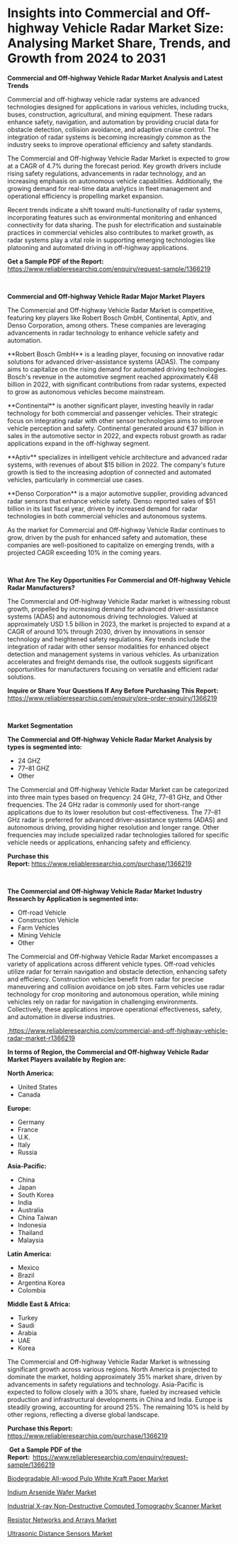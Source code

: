 <p><h1>Insights into Commercial and Off-highway Vehicle Radar Market Size: Analysing Market Share, Trends, and Growth from 2024 to 2031</h1></p><p><strong>Commercial and Off-highway Vehicle Radar Market Analysis and Latest Trends</strong></p>
<p><p>Commercial and off-highway vehicle radar systems are advanced technologies designed for applications in various vehicles, including trucks, buses, construction, agricultural, and mining equipment. These radars enhance safety, navigation, and automation by providing crucial data for obstacle detection, collision avoidance, and adaptive cruise control. The integration of radar systems is becoming increasingly common as the industry seeks to improve operational efficiency and safety standards.</p><p>The Commercial and Off-highway Vehicle Radar Market is expected to grow at a CAGR of 4.7% during the forecast period. Key growth drivers include rising safety regulations, advancements in radar technology, and an increasing emphasis on autonomous vehicle capabilities. Additionally, the growing demand for real-time data analytics in fleet management and operational efficiency is propelling market expansion.</p><p>Recent trends indicate a shift toward multi-functionality of radar systems, incorporating features such as environmental monitoring and enhanced connectivity for data sharing. The push for electrification and sustainable practices in commercial vehicles also contributes to market growth, as radar systems play a vital role in supporting emerging technologies like platooning and automated driving in off-highway applications.</p></p>
<p><strong>Get a Sample PDF of the Report:&nbsp;</strong> <a href="https://www.reliableresearchiq.com/enquiry/request-sample/1366219?utm_campaign=1088&utm_medium=2&utm_source=Github&utm_content=ia&utm_term=06122024&utm_id=commercial-and-off-highway-vehicle-radar">https://www.reliableresearchiq.com/enquiry/request-sample/1366219</a></p>
<p>&nbsp;</p>
<p><strong>Commercial and Off-highway Vehicle Radar Major Market Players</strong></p>
<p><p>The Commercial and Off-highway Vehicle Radar Market is competitive, featuring key players like Robert Bosch GmbH, Continental, Aptiv, and Denso Corporation, among others. These companies are leveraging advancements in radar technology to enhance vehicle safety and automation.</p><p>**Robert Bosch GmbH** is a leading player, focusing on innovative radar solutions for advanced driver-assistance systems (ADAS). The company aims to capitalize on the rising demand for automated driving technologies. Bosch's revenue in the automotive segment reached approximately €48 billion in 2022, with significant contributions from radar systems, expected to grow as autonomous vehicles become mainstream.</p><p>**Continental** is another significant player, investing heavily in radar technology for both commercial and passenger vehicles. Their strategic focus on integrating radar with other sensor technologies aims to improve vehicle perception and safety. Continental generated around €37 billion in sales in the automotive sector in 2022, and expects robust growth as radar applications expand in the off-highway segment.</p><p>**Aptiv** specializes in intelligent vehicle architecture and advanced radar systems, with revenues of about $15 billion in 2022. The company's future growth is tied to the increasing adoption of connected and automated vehicles, particularly in commercial use cases.</p><p>**Denso Corporation** is a major automotive supplier, providing advanced radar sensors that enhance vehicle safety. Denso reported sales of $51 billion in its last fiscal year, driven by increased demand for radar technologies in both commercial vehicles and autonomous systems.</p><p>As the market for Commercial and Off-highway Vehicle Radar continues to grow, driven by the push for enhanced safety and automation, these companies are well-positioned to capitalize on emerging trends, with a projected CAGR exceeding 10% in the coming years.</p></p>
<p>&nbsp;</p>
<p><strong>What Are The Key Opportunities For Commercial and Off-highway Vehicle Radar Manufacturers?</strong></p>
<p><p>The Commercial and Off-highway Vehicle Radar market is witnessing robust growth, propelled by increasing demand for advanced driver-assistance systems (ADAS) and autonomous driving technologies. Valued at approximately USD 1.5 billion in 2023, the market is projected to expand at a CAGR of around 10% through 2030, driven by innovations in sensor technology and heightened safety regulations. Key trends include the integration of radar with other sensor modalities for enhanced object detection and management systems in various vehicles. As urbanization accelerates and freight demands rise, the outlook suggests significant opportunities for manufacturers focusing on versatile and efficient radar solutions.</p></p>
<p><strong>Inquire or Share Your Questions If Any Before Purchasing This Report:</strong> <a href="https://www.reliableresearchiq.com/enquiry/pre-order-enquiry/1366219?utm_campaign=1088&utm_medium=2&utm_source=Github&utm_content=ia&utm_term=06122024&utm_id=commercial-and-off-highway-vehicle-radar">https://www.reliableresearchiq.com/enquiry/pre-order-enquiry/1366219</a></p>
<p>&nbsp;</p>
<p><strong>Market Segmentation</strong></p>
<p><strong>The Commercial and Off-highway Vehicle Radar Market Analysis by types is segmented into:</strong></p>
<p><ul><li>24 GHZ</li><li>77–81 GHZ</li><li>Other</li></ul></p>
<p><p>The Commercial and Off-highway Vehicle Radar Market can be categorized into three main types based on frequency: 24 GHz, 77–81 GHz, and Other frequencies. The 24 GHz radar is commonly used for short-range applications due to its lower resolution but cost-effectiveness. The 77–81 GHz radar is preferred for advanced driver-assistance systems (ADAS) and autonomous driving, providing higher resolution and longer range. Other frequencies may include specialized radar technologies tailored for specific vehicle needs or applications, enhancing safety and efficiency.</p></p>
<p><strong>Purchase this Report:&nbsp;</strong><a href="https://www.reliableresearchiq.com/purchase/1366219?utm_campaign=1088&utm_medium=2&utm_source=Github&utm_content=ia&utm_term=06122024&utm_id=commercial-and-off-highway-vehicle-radar">https://www.reliableresearchiq.com/purchase/1366219</a></p>
<p>&nbsp;</p>
<p><strong>The Commercial and Off-highway Vehicle Radar Market Industry Research by Application is segmented into:</strong></p>
<p><ul><li>Off-road Vehicle</li><li>Construction Vehicle</li><li>Farm Vehicles</li><li>Mining Vehicle</li><li>Other</li></ul></p>
<p><p>The Commercial and Off-highway Vehicle Radar Market encompasses a variety of applications across different vehicle types. Off-road vehicles utilize radar for terrain navigation and obstacle detection, enhancing safety and efficiency. Construction vehicles benefit from radar for precise maneuvering and collision avoidance on job sites. Farm vehicles use radar technology for crop monitoring and autonomous operation, while mining vehicles rely on radar for navigation in challenging environments. Collectively, these applications improve operational effectiveness, safety, and automation in diverse industries.</p></p>
<p><a href="https://www.reliableresearchiq.com/commercial-and-off-highway-vehicle-radar-market-r1366219?utm_campaign=1088&utm_medium=2&utm_source=Github&utm_content=ia&utm_term=06122024&utm_id=commercial-and-off-highway-vehicle-radar">&nbsp;https://www.reliableresearchiq.com/commercial-and-off-highway-vehicle-radar-market-r1366219</a></p>
<p><strong>In terms of Region, the Commercial and Off-highway Vehicle Radar Market Players available by Region are:</strong></p>
<p>
    <p> <strong> North America: </strong>
        <ul>
            <li>United States</li>
            <li>Canada</li>
        </ul>
        </p> 
    <p> <strong> Europe: </strong>
        <ul>
            <li>Germany</li>
            <li>France</li>
            <li>U.K.</li>
            <li>Italy</li>
            <li>Russia</li>
        </ul>
        </p> 
    <p> <strong> Asia-Pacific: </strong>
        <ul>
            <li>China</li>
            <li>Japan</li>
            <li>South Korea</li>
            <li>India</li>
            <li>Australia</li>
            <li>China Taiwan</li>
            <li>Indonesia</li>
            <li>Thailand</li>
            <li>Malaysia</li>
        </ul>
        </p> 
    <p> <strong> Latin America: </strong>
        <ul>
            <li>Mexico</li>
            <li>Brazil</li>
            <li>Argentina Korea</li>
            <li>Colombia</li>
        </ul>
        </p> 
    <p> <strong> Middle East & Africa: </strong>
        <ul>
            <li>Turkey</li>
            <li>Saudi</li>
            <li>Arabia</li>
            <li>UAE</li>
            <li>Korea</li>
        </ul>
    </p>
    </p>
<p><p>The Commercial and Off-highway Vehicle Radar Market is witnessing significant growth across various regions. North America is projected to dominate the market, holding approximately 35% market share, driven by advancements in safety regulations and technology. Asia-Pacific is expected to follow closely with a 30% share, fueled by increased vehicle production and infrastructural developments in China and India. Europe is steadily growing, accounting for around 25%. The remaining 10% is held by other regions, reflecting a diverse global landscape.</p></p>
<p><strong>Purchase this Report: </strong><a href="https://www.reliableresearchiq.com/purchase/1366219?utm_campaign=1088&utm_medium=2&utm_source=Github&utm_content=ia&utm_term=06122024&utm_id=commercial-and-off-highway-vehicle-radar">https://www.reliableresearchiq.com/purchase/1366219</a></p>
<p>&nbsp;<strong>Get a Sample PDF of the Report:&nbsp;&nbsp;</strong><a href="https://www.reliableresearchiq.com/enquiry/request-sample/1366219?utm_campaign=1088&utm_medium=2&utm_source=Github&utm_content=ia&utm_term=06122024&utm_id=commercial-and-off-highway-vehicle-radar">https://www.reliableresearchiq.com/enquiry/request-sample/1366219</a></p>
<p><strong></strong></p>
<p><p><a href="https://issuu.com/reportprime-2/docs/biodegradable-all-wood-pulp-white-kraft-paper-mark?utm_campaign=1088&utm_medium=2&utm_source=Github&utm_content=ia&utm_term=06122024&utm_id=commercial-and-off-highway-vehicle-radar">Biodegradable All-wood Pulp White Kraft Paper Market</a></p><p><a href="https://www.linkedin.com/pulse/analysis-market-indium-arsenide-wafer-illuminating-elements-cbhke?utm_campaign=1088&utm_medium=2&utm_source=Github&utm_content=ia&utm_term=06122024&utm_id=commercial-and-off-highway-vehicle-radar">Indium Arsenide Wafer Market</a></p><p><a href="https://issuu.com/reportprime-2/docs/industrial-x-ray-non-destructive-computed-tomograp?utm_campaign=1088&utm_medium=2&utm_source=Github&utm_content=ia&utm_term=06122024&utm_id=commercial-and-off-highway-vehicle-radar">Industrial X-ray Non-Destructive Computed Tomography Scanner Market</a></p><p><a href="https://www.linkedin.com/pulse/future-demand-revenue-forecast-resistor-networks-arrays-foire?utm_campaign=1088&utm_medium=2&utm_source=Github&utm_content=ia&utm_term=06122024&utm_id=commercial-and-off-highway-vehicle-radar">Resistor Networks and Arrays Market</a></p><p><a href="https://www.linkedin.com/pulse/ultrasonic-distance-sensors-market-size-type-product-global-iaq6e?utm_campaign=1088&utm_medium=2&utm_source=Github&utm_content=ia&utm_term=06122024&utm_id=commercial-and-off-highway-vehicle-radar">Ultrasonic Distance Sensors Market</a></p></p>
